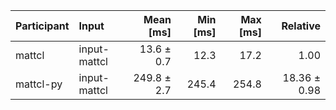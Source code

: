 | Participant | Input | Mean [ms] | Min [ms] | Max [ms] | Relative |
|:---|:---|---:|---:|---:|---:|
| mattcl | input-mattcl | 13.6 ± 0.7 | 12.3 | 17.2 | 1.00 |
| mattcl-py | input-mattcl | 249.8 ± 2.7 | 245.4 | 254.8 | 18.36 ± 0.98 |
